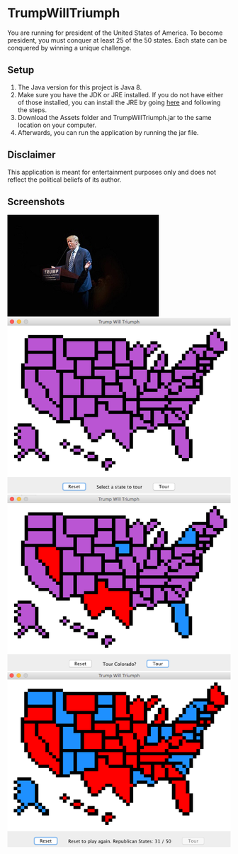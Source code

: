 # TrumpWillTriumph
You are running for president of the United States of America. To become president, you must conquer at least 25 of the 50 states. Each state can be conquered by winning a unique challenge.

## Setup
1. The Java version for this project is Java 8.
2. Make sure you have the JDK or JRE installed. If you do not have either of those installed, you can install the JRE by going [here](http://www.oracle.com/technetwork/java/javase/downloads/jre8-downloads-2133155.html) and following the steps.
3. Download the Assets folder and TrumpWillTriumph.jar to the same location on your computer.
4. Afterwards, you can run the application by running the jar file.

## Disclaimer
This application is meant for entertainment purposes only and does not reflect the political beliefs of its author.

## Screenshots
![Trump Rally](/Images/TrumpRally.png?raw=true "Trump Rally")
![Empty Map](/Images/EmptyMap.png?raw=true "Empty Map")
![Some Completed](/Images/SomeCompleted.png?raw=true "Some Completed")
![Full Map](/Images/FullMap.png?raw=true "Full Map")
